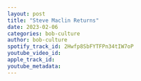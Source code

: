 ```yaml
---
layout: post
title: "Steve Maclin Returns"
date: 2023-02-06
categories: bob-culture
author: bob-culture
spotify_track_id: 2Hwfp8SbFYTFPn34tIW7oP
youtube_video_id: 
apple_track_id: 
youtube_metadata: 
---
```

